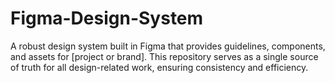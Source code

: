 # Figma-Design-System
A robust design system built in Figma that provides guidelines, components, and assets for [project or brand]. This repository serves as a single source of truth for all design-related work, ensuring consistency and efficiency.
